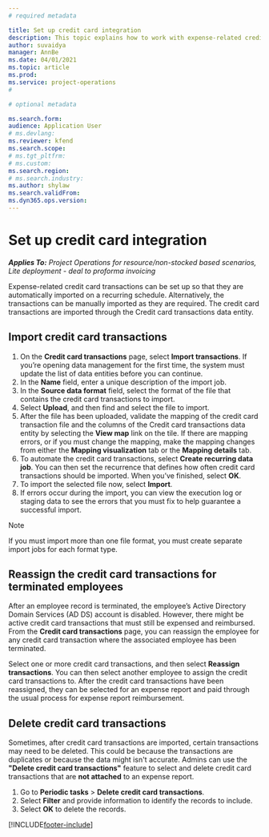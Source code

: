 ```yaml
---
# required metadata

title: Set up credit card integration
description: This topic explains how to work with expense-related credit card transactions.
author: suvaidya
manager: AnnBe
ms.date: 04/01/2021
ms.topic: article
ms.prod: 
ms.service: project-operations
#

# optional metadata

ms.search.form: 
audience: Application User
# ms.devlang: 
ms.reviewer: kfend
ms.search.scope: 
# ms.tgt_pltfrm: 
# ms.custom: 
ms.search.region: 
# ms.search.industry: 
ms.author: shylaw
ms.search.validFrom: 
ms.dyn365.ops.version: 
---
```


# Set up credit card integration

_**Applies To:** Project Operations for resource/non-stocked based scenarios, Lite deployment - deal to proforma invoicing_

Expense-related credit card transactions can be set up so that they are automatically imported on a recurring schedule. Alternatively, the transactions can be manually imported as they are required. The credit card transactions are imported through the Credit card transactions data entity.

## Import credit card transactions

1. On the **Credit card transactions** page, select **Import transactions**. If you’re opening data management for the first time, the system must update the list of data entities before you can continue.
2. In the **Name** field, enter a unique description of the import job.
3. In the **Source data format** field, select the format of the file that contains the credit card transactions to import.
4. Select **Upload**, and then find and select the file to import.
5. After the file has been uploaded, validate the mapping of the credit card transaction file and the columns of the Credit card transactions data entity by selecting the **View map** link on the tile. If there are mapping errors, or if you must change the mapping, make the mapping changes from either the **Mapping visualization** tab or the **Mapping details** tab.
6. To automate the credit card transactions, select **Create recurring data job**. You can then set the recurrence that defines how often credit card transactions should be imported. When you’ve finished, select **OK**.
7. To import the selected file now, select **Import**.
8. If errors occur during the import, you can view the execution log or staging data to see the errors that you must fix to help guarantee a successful import.

> [!NOTE]
> If you must import more than one file format, you must create separate import jobs for each format type.

## Reassign the credit card transactions for terminated employees

After an employee record is terminated, the employee’s Active Directory Domain Services (AD DS) account is disabled. However, there might be active credit card transactions that must still be expensed and reimbursed. From the **Credit card transactions** page, you can reassign the employee for any credit card transaction where the associated employee has been terminated.

Select one or more credit card transactions, and then select **Reassign transactions**. You can then select another employee to assign the credit card transactions to. After the credit card transactions have been reassigned, they can be selected for an expense report and paid through the usual process for expense report reimbursement.

## Delete credit card transactions 

Sometimes, after credit card transactions are imported, certain transactions may need to be deleted. This could be because the transactions are duplicates or because the data might isn't accurate. Admins can use the **"Delete credit card transactions"** feature to select and delete credit card transactions that are **not attached** to an expense report. 

1. Go to **Periodic tasks** > **Delete credit card transactions**.
2. Select **Filter** and provide information to identify the records to include.
3. Select **OK** to delete the records. 


[!INCLUDE[footer-include](../includes/footer-banner.md)]
